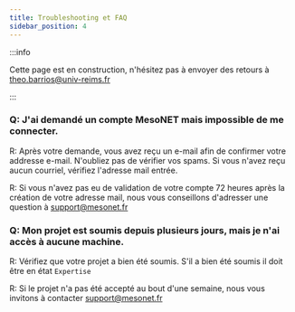 ```yaml
---
title: Troubleshooting et FAQ
sidebar_position: 4
---
```


:::info

Cette page est en construction, n'hésitez pas à envoyer des retours à theo.barrios@univ-reims.fr

:::

### Q: J'ai demandé un compte MesoNET mais impossible de me connecter.

R: Après votre demande, vous avez reçu un e-mail afin de confirmer votre addresse e-mail. N'oubliez pas de vérifier vos spams. Si vous n'avez reçu aucun courriel, vérifiez l'adresse mail entrée.
    
R: Si vous n'avez pas eu de validation de votre compte 72 heures après la création de votre adresse mail, nous vous conseillons d'adresser une question à support@mesonet.fr

### Q: Mon projet est soumis depuis plusieurs jours, mais je n'ai accès à aucune machine.

R: Vérifiez que votre projet a bien été soumis. S'il a bien été soumis il doit être en état `Expertise`

R: Si le projet n'a pas été accepté au bout d'une semaine, nous vous invitons à contacter support@mesonet.fr
